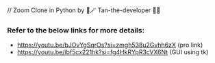// Zoom Clone in Python by 💖🪄 Tan-the-developer ✌🏻
### **Refer to the below links for more details:**
   - https://youtu.be/bJOvYgSqrOs?si=zmgh538u2Gvhh6zX (pro link)
   - https://youtu.be/ibf5cx221hk?si=fg4HkRYpR3cVX6Nt (GUI using tk)
 

